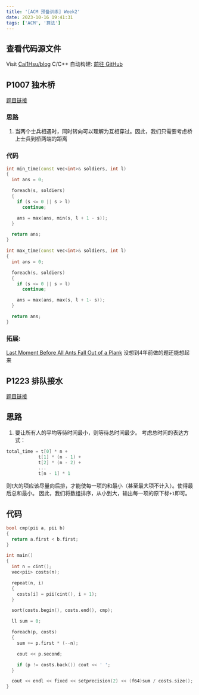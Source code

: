 ```yaml
---
title: '[ACM 预备训练] Week2' 
date: 2023-10-16 19:41:31
tags: ['ACM', '算法']
---
```


## 查看代码源文件
Visit [Cai1Hsu/blog](https://github.com/Cai1Hsu/blog/tree/master/acm/acm-2)
C/C++ 自动构建: [前往 GitHub](https://github.com/Cai1Hsu/blog/actions/workflows/build.yml)

## P1007 独木桥
[题目链接](https://www.luogu.com.cn/problem/P1007)

### 思路
1. 当两个士兵相遇时，同时转向可以理解为互相穿过。因此，我们只需要考虑桥上士兵到桥两端的距离

### 代码
```cpp
int min_time(const vec<int>& soldiers, int l)
{
  int ans = 0;

  foreach(s, soldiers)
  {
    if (s <= 0 || s > l)
      continue;

    ans = max(ans, min(s, l + 1 - s));
  }

  return ans;
}

int max_time(const vec<int>& soldiers, int l)
{
  int ans = 0;

  foreach(s, soldiers)
  {
    if (s <= 0 || s > l)
      continue;

    ans = max(ans, max(s, l + 1- s));
  }

  return ans;
}
```

### 拓展:
[Last Moment Before All Ants Fall Out of a Plank](https://leetcode.com/problems/last-moment-before-all-ants-fall-out-of-a-plank/)
没想到4年前做的题还能想起来

## P1223 排队接水
[题目链接](https://www.luogu.com.cn/problem/P1223)

## 思路
1. 要让所有人的平均等待时间最小，则等待总时间最少。
考虑总时间的表达方式：
```cpp
total_time = t[0] * n +
            t[1] * (n - 1) +
            t[2] * (n - 2) +
            ...
            t[n - 1] * 1
```
则t大的项应该尽量向后排，才能使每一项的和最小（甚至最大项不计入）。使得最后总和最小。
因此，我们将数组排序，从小到大，输出每一项的原下标`+1`即可。

## 代码
```cpp
bool cmp(pii a, pii b)
{
  return a.first < b.first;
}

int main()
{
  int n = cint();
  vec<pii> costs(n);

  repeat(n, i)
  {
    costs[i] = pii(cint(), i + 1);
  }

  sort(costs.begin(), costs.end(), cmp);

  ll sum = 0;

  foreach(p, costs)
  {
    sum += p.first * (--n);

    cout << p.second;

    if (p != costs.back()) cout << ' ';
  }

  cout << endl << fixed << setprecision(2) << (f64)sum / costs.size();
}
```
